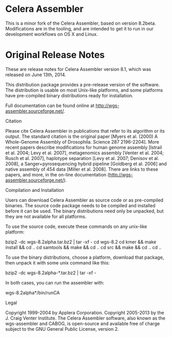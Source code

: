 # Celera Assembler

This is a minor fork of the Celera Assembler, based on version 8.2beta.
Modifications are in the tooling, and are intended to get it to run in our
development workflows on OS X and Linux.

# Original Release Notes

These are release notes for Celera Assembler version 8.1, which was released on
June 13th, 2014.

This distribution package provides a pre-release version of the
software. The distribution is usable on most Unix-like platforms, and some
platforms have pre-compiled binary distributions ready for installation.

Full documentation can be found online at http://wgs-assembler.sourceforge.net/.

Citation

Please cite Celera Assembler in publications that refer to its algorithm or its
output. The standard citation is the original paper [Myers et al. (2000) A
Whole-Genome Assembly of Drosophila. Science 287 2196-2204]. More recent papers
describe modifications for human genome assembly [Istrail et al. 2004; Levy et
al. 2007], metagenomics assembly [Venter et al. 2004; Rusch et al. 2007],
haplotype separation [Levy et al. 2007; Denisov et al. 2008], a
Sanger+pyrosequencing hybrid pipeline [Goldberg et al. 2006] and native assembly
of 454 data [Miller et al. 2008]. There are links to these papers, and more, in
the on-line documentation (http://wgs-assembler.sourceforge.net/).

Compilation and Installation

Users can download Celera Assembler as source code or as pre-compiled
binaries. The source code package needs to be compiled and installed before it
can be used. The binary distributions need only be unpacked, but they are not
available for all platforms.

To use the source code, execute these commands on any unix-like platform:

  bzip2 -dc wgs-8.2alpha.tar.bz2 | tar -xf -
  cd wgs-8.2
  cd kmer && make install && cd ..
  cd samtools && make && cd ..
  cd src && make && cd ..
  cd ..

To use the binary distributions, choose a platform, download that package, then
unpack it with some unix command like this:

  bzip2 -dc wgs-8.2alpha-*.tar.bz2 | tar -xf -

In both cases, you can run the assembler with:

  wgs-8.2alpha*/bin/runCA

Legal

Copyright 1999-2004 by Applera Corporation. Copyright 2005-2013 by the J. Craig
Venter Institute. The Celera Assembler software, also known as the wgs-assembler
and CABOG, is open-source and available free of charge subject to the GNU
General Public License, version 2.
